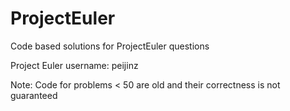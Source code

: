 ProjectEuler
============

Code based solutions for ProjectEuler questions

Project Euler username: peijinz

Note: Code for problems < 50 are old and their correctness is not guaranteed
